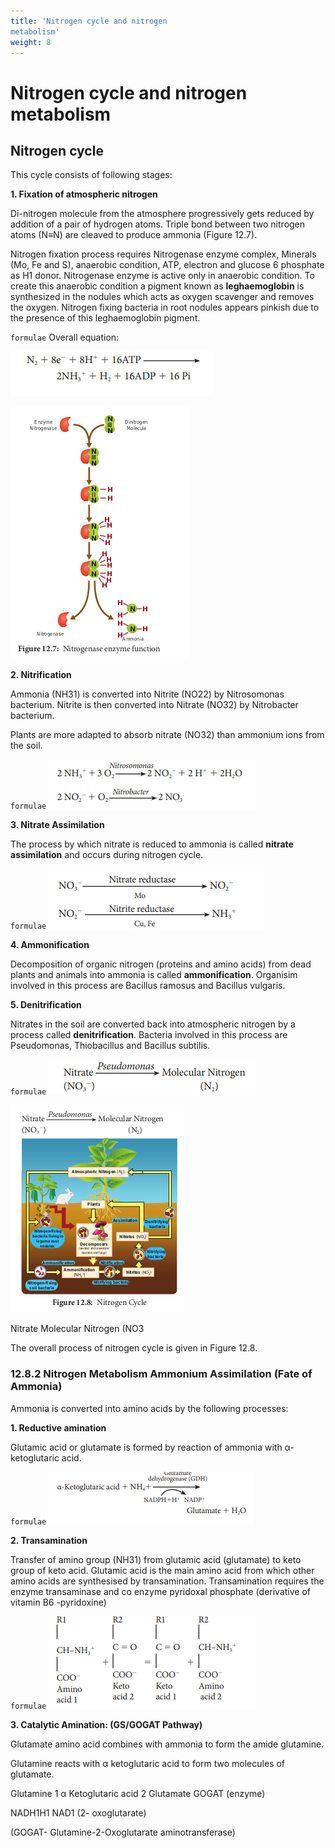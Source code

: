 ```yaml
---
title: 'Nitrogen cycle and nitrogen
metabolism'
weight: 8
---
```


#  Nitrogen cycle and nitrogen metabolism


##  Nitrogen cycle
 This cycle consists of following stages: 
 
 **1. Fixation of atmospheric nitrogen** 
 
 Di-nitrogen molecule from the atmosphere progressively gets reduced by addition of a pair of hydrogen atoms. Triple bond between two nitrogen atoms (N≡N) are cleaved to produce ammonia (Figure 12.7).

Nitrogen fixation process requires Nitrogenase enzyme complex, Minerals (Mo, Fe and S), anaerobic condition, ATP, electron and glucose 6 phosphate as H1 donor. Nitrogenase enzyme is active only in anaerobic condition. To create this anaerobic condition a pigment known as **leghaemoglobin** is synthesized in the nodules which acts as oxygen scavenger and removes the oxygen. Nitrogen fixing bacteria in root nodules appears pinkish due to the presence of this leghaemoglobin pigment. 


`formulae`
Overall equation:

![](123.png)  

![ Nitrogenase enzyme function](12.8.png "")


**2. Nitrification** 

Ammonia (NH31) is converted into Nitrite (NO22) by Nitrosomonas bacterium. Nitrite is then converted into Nitrate (NO32) by Nitrobacter bacterium.

Plants are more adapted to absorb nitrate (NO32) than ammonium ions from the soil.

`formulae`
![](1234.png)

**3. Nitrate Assimilation** 

The process by which nitrate is reduced to ammonia is called **nitrate assimilation** and occurs during nitrogen cycle.

`formulae`
![](45.png)

**4. Ammonification** 

Decomposition of organic nitrogen (proteins and amino acids) from dead plants and animals into ammonia is called **ammonification**. Organisim involved in this process are Bacillus ramosus and Bacillus vulgaris.

**5. Denitrification**

Nitrates in the soil are converted back into atmospheric nitrogen by a process called **denitrification**. Bacteria involved in this process are Pseudomonas, Thiobacillus and Bacillus subtilis.

`formulae`
![](123456.png)

![Nitrogen Cycle](12.9.png)

Nitrate Molecular Nitrogen (NO3


The overall process of nitrogen cycle is given in Figure 12.8.

### 12.8.2 Nitrogen Metabolism Ammonium Assimilation (Fate of Ammonia)

 Ammonia is converted into amino acids by the following processes: 
 
**1. Reductive amination** 

Glutamic acid or glutamate is formed by reaction of ammonia with α-ketoglutaric acid.

`formulae`
![](00.png)


**2. Transamination** 

Transfer of amino group (NH31) from glutamic acid (glutamate) to keto group of keto acid. Glutamic acid is the main amino acid from which other amino acids are synthesised by transamination. Transamination requires the enzyme transaminase and co enzyme pyridoxal phosphate (derivative of vitamin B6 -pyridoxine) 

`formulae`
![](000.png)

**3. Catalytic Amination: (GS/GOGAT Pathway)**

Glutamate amino acid combines with ammonia to form the amide glutamine.

Glutamine reacts with α ketoglutaric acid to form two molecules of glutamate.

Glutamine 1 α Ketoglutaric acid 2 Glutamate GOGAT (enzyme)

NADH1H1 NAD1 (2- oxoglutarate)

(GOGAT- Glutamine-2-Oxoglutarate aminotransferase)
